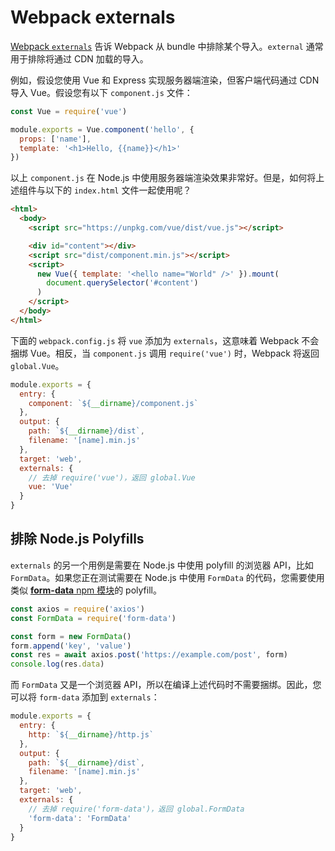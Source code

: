 # Webpack externals

[Webpack `externals`](https://webpack.js.org/configuration/externals/) 告诉 Webpack 从 bundle 中排除某个导入。`external` 通常用于排除将通过 CDN 加载的导入。

例如，假设您使用 Vue 和 Express 实现服务器端渲染，但客户端代码通过 CDN 导入 Vue。假设您有以下 `component.js` 文件：

```js
const Vue = require('vue')

module.exports = Vue.component('hello', {
  props: ['name'],
  template: '<h1>Hello, {{name}}</h1>'
})
```

以上 `component.js` 在 Node.js 中使用服务器端渲染效果非常好。但是，如何将上述组件与以下的 `index.html` 文件一起使用呢？

```html
<html>
  <body>
    <script src="https://unpkg.com/vue/dist/vue.js"></script>

    <div id="content"></div>
    <script src="dist/component.min.js"></script>
    <script>
      new Vue({ template: '<hello name="World" />' }).mount(
        document.querySelector('#content')
      )
    </script>
  </body>
</html>
```

下面的 `webpack.config.js` 将 `vue` 添加为 `externals`，这意味着 Webpack 不会捆绑 Vue。相反，当 `component.js` 调用 `require('vue')` 时，Webpack 将返回 `global.Vue`。

```js
module.exports = {
  entry: {
    component: `${__dirname}/component.js`
  },
  output: {
    path: `${__dirname}/dist`,
    filename: '[name].min.js'
  },
  target: 'web',
  externals: {
    // 去掉 require('vue')，返回 global.Vue
    vue: 'Vue'
  }
}
```

## 排除 Node.js Polyfills

`externals` 的另一个用例是需要在 Node.js 中使用 polyfill 的浏览器 API，比如 `FormData`。如果您正在测试需要在 Node.js 中使用 `FormData` 的代码，您需要使用类似 [**form-data** npm 模块](https://www.npmjs.com/package/form-data)的 polyfill。

```js
const axios = require('axios')
const FormData = require('form-data')

const form = new FormData()
form.append('key', 'value')
const res = await axios.post('https://example.com/post', form)
console.log(res.data)
```

而 `FormData` 又是一个浏览器 API，所以在编译上述代码时不需要捆绑。因此，您可以将 `form-data` 添加到 `externals`：

```js
module.exports = {
  entry: {
    http: `${__dirname}/http.js`
  },
  output: {
    path: `${__dirname}/dist`,
    filename: '[name].min.js'
  },
  target: 'web',
  externals: {
    // 去掉 require('form-data')，返回 global.FormData
    'form-data': 'FormData'
  }
}
```
